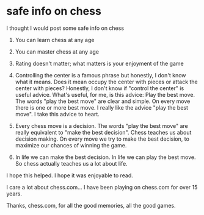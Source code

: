 # safe info on chess

I thought I would post some safe info on chess

1. You can learn chess at any age

2. You can master chess at any age

3. Rating doesn't matter; what matters is your enjoyment of the game

4. Controlling the center is a famous phrase but honestly, I don't know what it means. Does it mean occupy the center with pieces or attack the center with pieces? Honestly, I don't know if "control the center" is useful advice. What's useful, for me, is this advice: Play the best move. The words "play the best move" are clear and simple. On every move there is one or more best move. I really like the advice "play the best move". I take this advice to heart.

5. Every chess move is a decision. The words "play the best move" are really equivalent to "make the best decision". Chess teaches us about decision making. On every move we try to make the best decision, to maximize our chances of winning the game.

6. In life we can make the best decision. In life we can play the best move. So chess actually teaches us a lot about life.

I hope this helped. I hope it was enjoyable to read.

I care a lot about chess.com... I have been playing on chess.com for over 15 years.

Thanks, chess.com, for all the good memories, all the good games.

